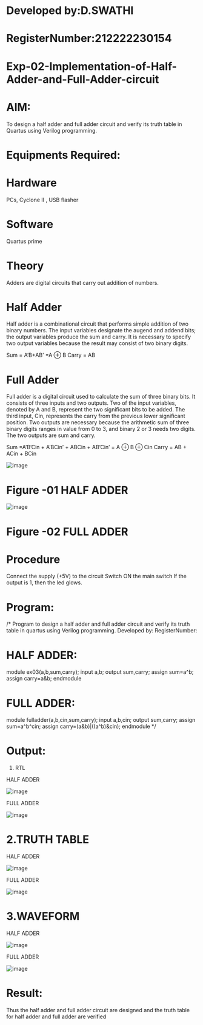 # Developed by:D.SWATHI 
# RegisterNumber:212222230154

# Exp-02-Implementation-of-Half-Adder-and-Full-Adder-circuit
# AIM:
To design a half adder and full adder circuit and verify its truth table in Quartus using Verilog programming.

# Equipments Required:
# Hardware  
PCs, Cyclone II , USB flasher
# Software 
Quartus prime
# Theory
Adders are digital circuits that carry out addition of numbers.

# Half Adder
Half adder is a combinational circuit that performs simple addition of two binary numbers. The input variables designate the augend and addend bits; the output variables produce the sum and carry. It is necessary to specify two output variables because the result may consist of two binary digits.

Sum = A’B+AB’ =A ⊕ B Carry = AB

# Full Adder
Full adder is a digital circuit used to calculate the sum of three binary bits. It consists of three inputs and two outputs. Two of the input variables, denoted by A and B, represent the two significant bits to be added. The third input, Cin, represents the carry from the previous lower significant position. Two outputs are necessary because the arithmetic sum of three binary digits ranges in value from 0 to 3, and binary 2 or 3 needs two digits. The two outputs are sum and carry.

Sum =A’B’Cin + A’BCin’ + ABCin + AB’Cin’ = A ⊕ B ⊕ Cin Carry = AB + ACin + BCin

 ![image](https://user-images.githubusercontent.com/36288975/163552156-a13e5a56-c638-4110-97d9-8896907c8d25.png)

# Figure -01 HALF ADDER 


![image](https://user-images.githubusercontent.com/36288975/163552057-b3547877-6d07-45b4-b7e0-bcfebfad9e1d.png)

# Figure -02 FULL ADDER 

# Procedure

Connect the supply (+5V) to the circuit
Switch ON the main switch
If the output is 1, then the led glows.

# Program:
/*
Program to design a half adder and full adder circuit and verify its truth table in quartus using Verilog programming.
Developed by: 
RegisterNumber:
# HALF ADDER:
module ex03(a,b,sum,carry);
input a,b;
output sum,carry;
assign sum=a^b;
assign carry=a&b;
endmodule
# FULL ADDER:
module fulladder(a,b,cin,sum,carry);
input a,b,cin;
output sum,carry;
assign sum=a^b^cin;
assign carry=(a&b)|((a^b)&cin);
endmodule
*/
# Output:
1. RTL

HALF ADDER

![image](https://github.com/swathidd/Exp-03-Implementation-of-Half-Adder-and-Full-Adder-circuit/assets/121300272/7567b145-1cc6-4b5f-b2cc-03649206c05f)

FULL ADDER

![image](https://github.com/swathidd/Exp-03-Implementation-of-Half-Adder-and-Full-Adder-circuit/assets/121300272/8f25f072-c8ca-4dc3-ada0-f3bc6a5dab7c)

# 2.TRUTH TABLE

HALF ADDER

![image](https://github.com/swathidd/Exp-03-Implementation-of-Half-Adder-and-Full-Adder-circuit/assets/121300272/e04a5ebd-468c-488f-9c95-9c26d49b42a7)

FULL ADDER

![image](https://github.com/swathidd/Exp-03-Implementation-of-Half-Adder-and-Full-Adder-circuit/assets/121300272/c520bceb-ea5c-402d-9afb-40ec723f0aaf)

# 3.WAVEFORM

HALF ADDER

![image](https://github.com/swathidd/Exp-03-Implementation-of-Half-Adder-and-Full-Adder-circuit/assets/121300272/0a222bc3-eef4-4876-b6ac-03b723e69442)

FULL ADDER

![image](https://github.com/swathidd/Exp-03-Implementation-of-Half-Adder-and-Full-Adder-circuit/assets/121300272/a4ce5d4c-d477-428a-a626-b46d1c60208d)

# Result:
Thus the half adder and full adder circuit are designed and the truth table for half adder and full adder are verified





